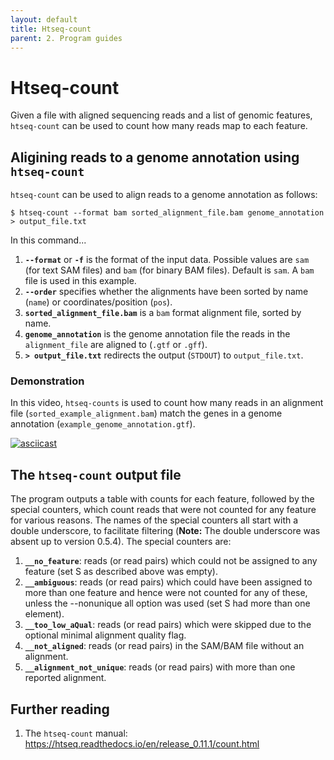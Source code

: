 ```yaml
---
layout: default
title: Htseq-count
parent: 2. Program guides
---
```



# Htseq-count

Given a file with aligned sequencing reads and a list of genomic features, `htseq-count` can be used to count how many reads map to each feature.

## Aligining reads to a genome annotation using `htseq-count`

`htseq-count` can be used to align reads to a genome annotation as follows:

```
$ htseq-count --format bam sorted_alignment_file.bam genome_annotation > output_file.txt
```

In this command...

1. **`--format`** or **`-f`** is the format of the input data. Possible values are `sam` (for text SAM files) and `bam` (for binary BAM files). Default is `sam`. A `bam` file is used in this example.
2. **`--order`** specifies whether the alignments have been sorted by name (`name`) or coordinates/position (`pos`).
3. **`sorted_alignment_file.bam`** is a `bam` format alignment file, sorted by name.
4. **`genome_annotation`** is the genome annotation file the reads in the `alignment_file` are aligned to (`.gtf` or `.gff`).
5. **`> output_file.txt`** redirects the output (`STDOUT`) to `output_file.txt`.

### Demonstration

In this video, `htseq-counts` is used to count how many reads in an alignment file (`sorted_example_alignment.bam`) match the genes in a genome annotation (`example_genome_annotation.gtf`).

[![asciicast](https://asciinema.org/a/306597.svg)](https://asciinema.org/a/306597?autoplay=1)

## The `htseq-count` output file

The program outputs a table with counts for each feature, followed by the special counters, which count reads that were not counted for any feature for various reasons.
The names of the special counters all start with a double underscore, to facilitate filtering (**Note:** The double underscore was absent up to version 0.5.4).
The special counters are:

1. **`__no_feature`**: reads (or read pairs) which could not be assigned to any feature (set S as described above was empty).
2. **`__ambiguous`**: reads (or read pairs) which could have been assigned to more than one feature and hence were not counted for any of these, unless the --nonunique all option was used (set S had more than one element).
3. **`__too_low_aQual`**: reads (or read pairs) which were skipped due to the optional minimal alignment quality flag.
4. **`__not_aligned`**: reads (or read pairs) in the SAM/BAM file without an alignment.
5. **`__alignment_not_unique`**: reads (or read pairs) with more than one reported alignment.

## Further reading

1. The `htseq-count` manual: <https://htseq.readthedocs.io/en/release_0.11.1/count.html>
